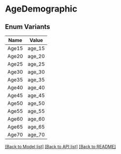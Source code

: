 # AgeDemographic

## Enum Variants

| Name | Value |
|---- | -----|
| Age15 | age_15 |
| Age20 | age_20 |
| Age25 | age_25 |
| Age30 | age_30 |
| Age35 | age_35 |
| Age40 | age_40 |
| Age45 | age_45 |
| Age50 | age_50 |
| Age55 | age_55 |
| Age60 | age_60 |
| Age65 | age_65 |
| Age70 | age_70 |


[[Back to Model list]](../README.md#documentation-for-models) [[Back to API list]](../README.md#documentation-for-api-endpoints) [[Back to README]](../README.md)


